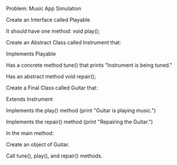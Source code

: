 Problem: Music App Simulation


Create an Interface called Playable

It should have one method: void play();

Create an Abstract Class called Instrument that:

Implements Playable

Has a concrete method tune() that prints "Instrument is being tuned."

Has an abstract method void repair();

Create a Final Class called Guitar that:

Extends Instrument

Implements the play() method (print "Guitar is playing music.")

Implements the repair() method (print "Repairing the Guitar.")

In the main method:

Create an object of Guitar.

Call tune(), play(), and repair() methods.
